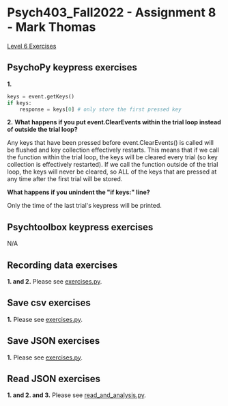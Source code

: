 # Psych403_Fall2022 - Assignment 8 - Mark Thomas

[Level 6 Exercises](https://kerblooee.github.io/pytutorial/level6_exercises.html)


## PsychoPy keypress exercises
**1.**
```python
keys = event.getKeys()
if keys:
    response = keys[0] # only store the first pressed key
```

**2.** **What happens if you put event.ClearEvents within the trial loop instead of outside the trial loop?**

Any keys that have been pressed before event.ClearEvents() is called will be flushed and key collection effectively restarts. This means that if we call the function within the trial loop, the keys will be cleared every trial (so key collection is effectively restarted). If we call the function outside of the trial loop, the keys will never be cleared, so ALL of the keys that are pressed at any time after the first trial will be stored.

**What happens if you unindent the "if keys:" line?**

Only the time of the last trial's keypress will be printed. 


## Psychtoolbox keypress exercises
N/A


## Recording data exercises

**1. and 2.** Please see [exercises.py](exercises.py).


## Save csv exercises

**1.** Please see [exercises.py](exercises.py).


## Save JSON exercises

**1.** Please see [exercises.py](exercises.py).


## Read JSON exercises

**1. and 2. and 3.** Please see [read_and_analysis.py](read_and_analysis.py).
